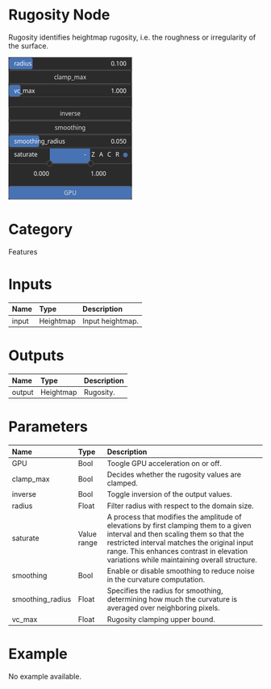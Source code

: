 
Rugosity Node
=============


Rugosity identifies heightmap rugosity, i.e. the roughness or irregularity of the surface.



![img](../../images/nodes/Rugosity_settings.png)


# Category


Features
# Inputs

|Name|Type|Description|
| :--- | :--- | :--- |
|input|Heightmap|Input heightmap.|

# Outputs

|Name|Type|Description|
| :--- | :--- | :--- |
|output|Heightmap|Rugosity.|

# Parameters

|Name|Type|Description|
| :--- | :--- | :--- |
|GPU|Bool|Toogle GPU acceleration on or off.|
|clamp_max|Bool|Decides whether the rugosity values are clamped.|
|inverse|Bool|Toggle inversion of the output values.|
|radius|Float|Filter radius with respect to the domain size.|
|saturate|Value range|A process that modifies the amplitude of elevations by first clamping them to a given interval and then scaling them so that the restricted interval matches the original input range. This enhances contrast in elevation variations while maintaining overall structure.|
|smoothing|Bool|Enable or disable smoothing to reduce noise in the curvature computation.|
|smoothing_radius|Float|Specifies the radius for smoothing, determining how much the curvature is averaged over neighboring pixels.|
|vc_max|Float|Rugosity clamping upper bound.|

# Example


No example available.